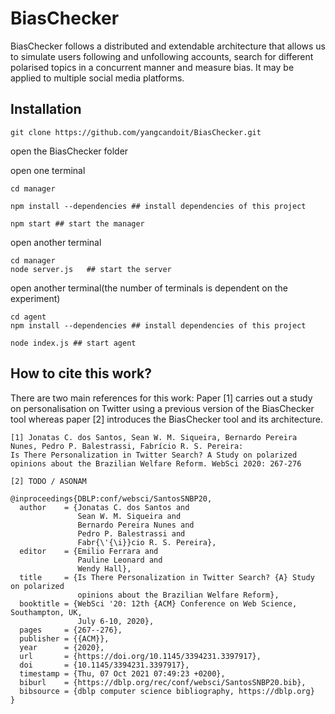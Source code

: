 # BiasChecker
BiasChecker follows a distributed and extendable architecture that allows us to simulate users following and unfollowing accounts, search for different polarised topics in a concurrent manner and measure bias. It may be applied to multiple social media platforms.



## Installation

```console
git clone https://github.com/yangcandoit/BiasChecker.git
```

open the BiasChecker folder

open one terminal
```console
cd manager

npm install --dependencies ## install dependencies of this project

npm start ## start the manager
```
open another terminal
```console
cd manager 
node server.js   ## start the server
```
open another terminal(the number of terminals is dependent on the experiment)
```console
cd agent
npm install --dependencies ## install dependencies of this project

node index.js ## start agent
```

## How to cite this work?

There are two main references for this work: Paper [1] carries out a study on personalisation on Twitter using a previous version of the BiasChecker tool whereas paper [2] introduces the BiasChecker tool and its architecture.


```
[1] Jonatas C. dos Santos, Sean W. M. Siqueira, Bernardo Pereira Nunes, Pedro P. Balestrassi, Fabrício R. S. Pereira:
Is There Personalization in Twitter Search? A Study on polarized opinions about the Brazilian Welfare Reform. WebSci 2020: 267-276

[2] TODO / ASONAM

```

```
@inproceedings{DBLP:conf/websci/SantosSNBP20,
  author    = {Jonatas C. dos Santos and
               Sean W. M. Siqueira and
               Bernardo Pereira Nunes and
               Pedro P. Balestrassi and
               Fabr{\'{\i}}cio R. S. Pereira},
  editor    = {Emilio Ferrara and
               Pauline Leonard and
               Wendy Hall},
  title     = {Is There Personalization in Twitter Search? {A} Study on polarized
               opinions about the Brazilian Welfare Reform},
  booktitle = {WebSci '20: 12th {ACM} Conference on Web Science, Southampton, UK,
               July 6-10, 2020},
  pages     = {267--276},
  publisher = {{ACM}},
  year      = {2020},
  url       = {https://doi.org/10.1145/3394231.3397917},
  doi       = {10.1145/3394231.3397917},
  timestamp = {Thu, 07 Oct 2021 07:49:23 +0200},
  biburl    = {https://dblp.org/rec/conf/websci/SantosSNBP20.bib},
  bibsource = {dblp computer science bibliography, https://dblp.org}
}
```
